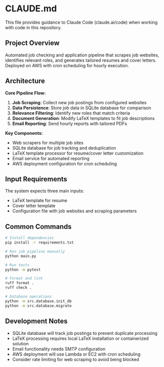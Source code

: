 # CLAUDE.md

This file provides guidance to Claude Code (claude.ai/code) when working with code in this repository.

## Project Overview

Automated job checking and application pipeline that scrapes job websites, identifies relevant roles, and generates tailored resumes and cover letters. Deployed on AWS with cron scheduling for hourly execution.

## Architecture

**Core Pipeline Flow:**
1. **Job Scraping**: Collect new job postings from configured websites
2. **Data Persistence**: Store job data in SQLite database for comparison
3. **Relevance Filtering**: Identify new roles that match criteria
4. **Document Generation**: Modify LaTeX templates to fit job descriptions
5. **Email Reporting**: Send hourly reports with tailored PDFs

**Key Components:**
- Web scrapers for multiple job sites
- SQLite database for job tracking and deduplication
- LaTeX template processor for resume/cover letter customization
- Email service for automated reporting
- AWS deployment configuration for cron scheduling

## Input Requirements

The system expects three main inputs:
- LaTeX template for resume
- Cover letter template
- Configuration file with job websites and scraping parameters

## Common Commands

```bash
# Install dependencies
pip install -r requirements.txt

# Run job pipeline manually
python main.py

# Run tests
python -m pytest

# Format and lint
ruff format .
ruff check .

# Database operations
python -m src.database.init_db
python -m src.database.migrate
```

## Development Notes

- SQLite database will track job postings to prevent duplicate processing
- LaTeX processing requires local LaTeX installation or containerized solution
- Email functionality needs SMTP configuration
- AWS deployment will use Lambda or EC2 with cron scheduling
- Consider rate limiting for web scraping to avoid being blocked